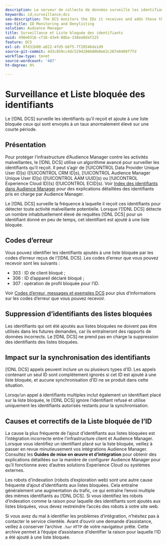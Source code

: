 ```yaml
---
description: Le serveur de collecte de données surveille les identifiants qu’il reçoit et ajoute à une liste bloquée ceux qui sont envoyés à un débit anormalement élevé sur une courte période.
keywords: id;surveillance;dcs
seo-description: The DCS monitors the IDs it receives and adds those that are being sent at an unusually high rate over a short period of time to a deny list.
seo-title: ID Monitoring and Denylisting
solution: Audience Manager
title: Surveillance et Liste bloquée des identifiants
uuid: 498e0316-cf1b-43e9-88ba-338ee0daf225
feature: DCS
exl-id: 8fd31b00-a822-4fd5-b6f5-7f20546da1d9
source-git-commit: 4d3c859cc4dc5294286680b0e63c287e0409f7fd
workflow-type: tm+mt
source-wordcount: '487'
ht-degree: 0%

---
```


# Surveillance et Liste bloquée des identifiants

Le [!DNL DCS] surveille les identifiants qu’il reçoit et ajoute à une liste bloquée ceux qui sont envoyés à un taux anormalement élevé sur une courte période.

## Présentation

Pour protéger l’infrastructure d’Audience Manager contre les activités malveillantes, le [!DNL DCS] utilise un algorithme avancé pour surveiller les identifiants qu’il reçoit. Il peut s’agir de [!UICONTROL Data Provider Unique User ID]s) ([!UICONTROL CRM ID]s), [!UICONTROL Audience Manager Unique User ID]s) ([!UICONTROL AAM UUID]s) ou [!UICONTROL Experience Cloud ID]&#x200B;(s) ([!UICONTROL ECID]s). Voir [Index des identifiants dans Audience Manager](../../../reference/ids-in-aam.md) pour des explications détaillées des identifiants pris en charge par Audience Manager.

Le [!DNL DCS] surveille la fréquence à laquelle il reçoit ces identifiants pour détecter toute activité malveillante potentielle. Lorsque l’[!DNL DCS] détecte un nombre inhabituellement élevé de requêtes [!DNL DCS] pour un identifiant donné en peu de temps, cet identifiant est ajouté à une liste bloquée.

## Codes d’erreur

Vous pouvez identifier les identifiants ajoutés à une liste bloquée par les codes d’erreur reçus de l’[!DNL DCS]. Les codes d’erreur que vous pouvez recevoir sont les suivants :

* 303 : ID de client bloqué ;
* 306 : ID d’appareil déclaré bloqué ;
* 307 : opération de profil bloquée pour l’ID.

Voir [Codes d’erreur, messages et exemples DCS](dcs-error-codes.md) pour plus d’informations sur les codes d’erreur que vous pouvez recevoir.

## Suppression d’identifiants des listes bloquées

Les identifiants qui ont été ajoutés aux listes bloquées ne doivent pas être utilisés dans les futures demandes, car ils entraîneront des rapports de données incorrects. Le [!DNL DCS] ne prend pas en charge la suppression des identifiants des listes bloquées.

## Impact sur la synchronisation des identifiants

[!DNL DCS] appels peuvent inclure un ou plusieurs types d’ID. Les appels contenant un seul ID sont complètement ignorés si cet ID est ajouté à une liste bloquée, et aucune synchronisation d’ID ne se produit dans cette situation.

Lorsqu’un appel à identifiants multiples inclut également un identifiant placé sur la liste bloquée, le [!DNL DCS] ignore l’identifiant refusé et utilise uniquement les identifiants autorisés restants pour la synchronisation.

## Causes et correctifs de la Liste bloquée de l’ID

La cause la plus fréquente de l’ajout d’identifiants aux listes bloquées est l’intégration incorrecte entre l’infrastructure client et Audience Manager. Lorsque vous identifiez un identifiant placé sur la liste bloquée, veillez à passer en revue minutieusement vos intégrations Audience Manager. Consultez les **Guides de mise en œuvre et d’intégration** pour obtenir des explications détaillées sur la manière de configurer Audience Manager pour qu’il fonctionne avec d’autres solutions Experience Cloud ou systèmes externes.

Les robots d’indexation (robots d’exploration web) sont une autre cause fréquente d’ajout d’identifiants aux listes bloquées. Cela entraîne généralement une augmentation du trafic, ce qui entraîne l’envoi multiple des mêmes identifiants au [!DNL DCS]. Si vous identifiez les robots d’indexation comme la raison pour laquelle des identifiants sont ajoutés aux listes bloquées, vous devez restreindre l’accès des robots à votre site web.

Si vous avez du mal à identifier les problèmes d’intégration, n’hésitez pas à contacter le service clientèle. Avant d’ouvrir une demande d’assistance, veillez à conserver l’archive `.har` `HTTP` de votre navigateur prête. Cette archive permet à l’équipe d’assistance d’identifier la raison pour laquelle l’ID a été ajouté à une liste bloquée.
